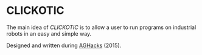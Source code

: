 # CLICKOTIC

The main idea of _CLICKOTIC_ is to allow a user to run programs on industrial robots in an easy and simple way.

Designed and written during [AGHacks](http://aghacks.com) (2015).
